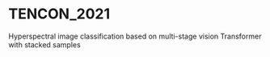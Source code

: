 # TENCON_2021
Hyperspectral image classification based on multi-stage vision Transformer with stacked samples
